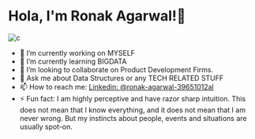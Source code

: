 # Hola, I'm Ronak Agarwal!👋   
![c](https://user-images.githubusercontent.com/60615848/91172856-840edb00-e6fa-11ea-93be-0e95b4ac8f83.gif) 

- 🔭 I’m currently working on MYSELF
- 🌱 I’m currently learning BIGDATA    
- 👯 I’m looking to collaborate on Product Development Firms.
- 💬 Ask me about Data Structures or any TECH RELATED STUFF
- 📫 How to reach me: [Linkedin: @ronak-agarwal-39651012al](https://www.linkedin.com/in/ronak-agarwal-39651012a/)
- ⚡ Fun fact:  I am highly perceptive and have razor sharp intuition.
This does not mean that I know everything, and it does not mean that I am never wrong. But my instincts about people, events and situations are usually spot-on.

